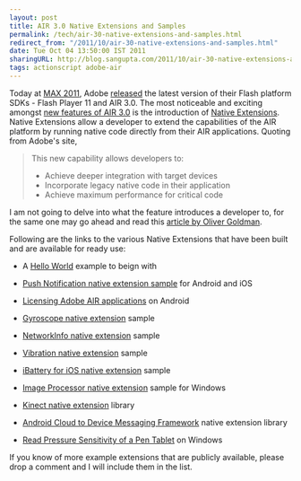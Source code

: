 ```yaml
---
layout: post
title: AIR 3.0 Native Extensions and Samples
permalink: /tech/air-30-native-extensions-and-samples.html
redirect_from: "/2011/10/air-30-native-extensions-and-samples.html"
date: Tue Oct 04 13:50:00 IST 2011
sharingURL: http://blog.sangupta.com/2011/10/air-30-native-extensions-and-samples.html
tags: actionscript adobe-air
---
```


Today at <a href="http://max.adobe.com">MAX 2011</a>, Adobe 
<a href="http://blogs.adobe.com/flashplayer/2011/10/adobe-flash-player-11-air-11-available-later-today.html">released</a> the 
latest version of their Flash platform SDKs - Flash Player 11 and AIR 3.0. The most noticeable 
and exciting amongst 
<a href="http://blogs.adobe.com/flashplatform/2011/09/announcing-flash-player-11-and-air-3.html">new features 
of AIR 3.0</a> is the introduction of 
<a href="http://www.adobe.com/devnet/air/articles/extending-air.html">Native Extensions</a>. Native Extensions 
allow a developer to extend the capabilities of the AIR platform by running native code directly from their 
AIR applications. Quoting from Adobe's site,

<!-- break here -->

<blockquote>
    This new capability allows developers to:
    <br>
    <ul>
        <li>Achieve deeper integration with target devices</li>
        <li>Incorporate legacy native code in their application</li>
        <li>Achieve maximum performance for critical code</li>
    </ul>
</blockquote>

I am not going to delve into what the feature introduces a developer to, for the same one may go ahead and read this 
<a href="http://www.adobe.com/devnet/air/articles/extending-air.html">article by Oliver Goldman</a>.

Following are the links to the various Native Extensions that have been built and are available for ready use:

* A <a href="http://www.adobe.com/devnet/air/articles/developing-native-extensions-air.html">Hello World</a> example to beign with

* <a href="http://www.adobe.com/devnet/air/native-extensions-for-air/extensions/notification.html">Push Notification native extension sample</a> for Android and iOS

* <a href="http://www.adobe.com/devnet/air/articles/android-licensing-native-extensions.html">Licensing Adobe AIR applications</a> on Android

* <a href="http://www.adobe.com/devnet/air/native-extensions-for-air/extensions/gyroscope.html">Gyroscope native extension</a> sample

* <a href="http://www.adobe.com/devnet/air/native-extensions-for-air/extensions/networkinfo.html">NetworkInfo native extension</a> sample

* <a href="http://www.adobe.com/devnet/air/native-extensions-for-air/extensions/vibration.html">Vibration native extension</a> sample

* <a href="http://custardbelly.com/blog/2011/09/21/air-native-extension-example-ibattery-for-ios/">iBattery for iOS native extension</a> sample

* <a href="http://blog.magicalhobo.com/2011/09/12/air-3-native-extension-imageprocessor/">Image Processor native extension</a> sample for Windows

* <a href="http://blog.aboutme.be/2011/10/02/kinect-native-extension-for-adobe-air/">Kinect native extension</a> library

* <a href="http://www.riaspace.com/2011/09/as3c2dm-air-native-extension-to-push-notifications-with-c2dm/">Android Cloud to Device Messaging Framework</a> native extension library

* <a href="http://blog.magicalhobo.com/2011/10/01/air-3-native-extension-example-pentablet/">Read Pressure Sensitivity of a Pen Tablet</a> on Windows

If you know of more example extensions that are publicly available, please drop a comment and I will include them in the list.
